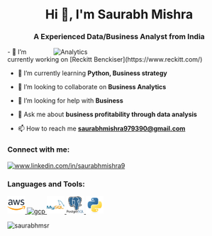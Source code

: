 <h1 align="center">Hi 👋, I'm Saurabh Mishra</h1>
<h3 align="center">A Experienced Data/Business Analyst from India</h3>
<img align="right" alt="Analytics" width="400" src="https://www.google.com/url?sa=i&url=https%3A%2F%2Ficonscout.com%2Flottie-animations%2Fdata-analysis&psig=AOvVaw1UWpnmMpmqVqZZ88e9gUZe&ust=1732961470809000&source=images&cd=vfe&opi=89978449&ved=0CBMQjRxqFwoTCNDTzN-mgYoDFQAAAAAdAAAAABAK">
- 🔭 I’m currently working on [Reckitt Benckiser](https://www.reckitt.com/) 

- 🌱 I’m currently learning **Python, Business strategy**

- 👯 I’m looking to collaborate on **Business Analytics**

- 🤝 I’m looking for help with **Business**

- 💬 Ask me about **business profitability through data analysis**

- 📫 How to reach me **saurabhmishra979390@gmail.com**

<h3 align="left">Connect with me:</h3>
<p align="left">
<a href="https://linkedin.com/in/www.linkedin.com/in/saurabhmishra9" target="blank"><img align="center" src="https://raw.githubusercontent.com/rahuldkjain/github-profile-readme-generator/master/src/images/icons/Social/linked-in-alt.svg" alt="www.linkedin.com/in/saurabhmishra9" height="30" width="40" /></a>
</p>

<h3 align="left">Languages and Tools:</h3>
<p align="left"> <a href="https://aws.amazon.com" target="_blank" rel="noreferrer"> <img src="https://raw.githubusercontent.com/devicons/devicon/master/icons/amazonwebservices/amazonwebservices-original-wordmark.svg" alt="aws" width="40" height="40"/> </a> <a href="https://cloud.google.com" target="_blank" rel="noreferrer"> <img src="https://www.vectorlogo.zone/logos/google_cloud/google_cloud-icon.svg" alt="gcp" width="40" height="40"/> </a> <a href="https://www.mysql.com/" target="_blank" rel="noreferrer"> <img src="https://raw.githubusercontent.com/devicons/devicon/master/icons/mysql/mysql-original-wordmark.svg" alt="mysql" width="40" height="40"/> </a> <a href="https://www.postgresql.org" target="_blank" rel="noreferrer"> <img src="https://raw.githubusercontent.com/devicons/devicon/master/icons/postgresql/postgresql-original-wordmark.svg" alt="postgresql" width="40" height="40"/> </a> <a href="https://www.python.org" target="_blank" rel="noreferrer"> <img src="https://raw.githubusercontent.com/devicons/devicon/master/icons/python/python-original.svg" alt="python" width="40" height="40"/> </a> </p>

<p><img align="center" src="https://github-readme-stats.vercel.app/api/top-langs?username=saurabhmsr&show_icons=true&locale=en&layout=compact" alt="saurabhmsr" /></p>

<!--
**SaurabhMsr/SaurabhMsr** is a ✨ _special_ ✨ repository because its `README.md` (this file) appears on your GitHub profile.

Here are some ideas to get you started:

- 🔭 I’m currently working on ...
- 🌱 I’m currently learning ...
- 👯 I’m looking to collaborate on ...
- 🤔 I’m looking for help with ...
- 💬 Ask me about ...
- 📫 How to reach me: ...
- 😄 Pronouns: ...
- ⚡ Fun fact: ...
-->
